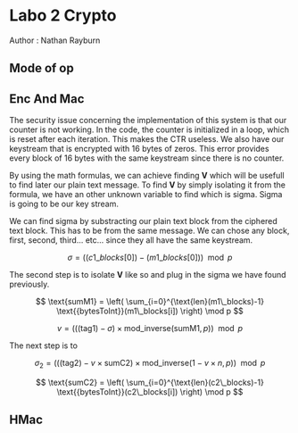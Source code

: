 # Labo 2 Crypto
Author : Nathan Rayburn

## Mode of op



## Enc And Mac

The security issue concerning the implementation of this system is that our counter is not working. In the code, the counter is initialized in a loop, which is reset after each iteration. This makes the CTR useless. We also have our keystream that is encrypted with 16 bytes of zeros. This error provides every block of 16 bytes with the same keystream since there is no counter.

By using the math formulas, we can achieve finding **V** which will be usefull to find later our plain text message. To find **V** by simply isolating it from the formula, we have an other unknown variable to find which is sigma. Sigma is going to be our key stream.

We can find sigma by substracting our plain text block from the ciphered text block. This has to be from the same message. We can chose any block, first, second, third... etc... since they all have the same keystream.

$$
\sigma = \left( (c1\_blocks[0]) - (m1\_blocks[0]) \right) \mod p
$$

The second step is to isolate **V** like so and plug in the sigma we have found previously.

$$
\text{sumM1} = \left( \sum_{i=0}^{\text{len}(m1\_blocks)-1} \text{{bytesToInt}}(m1\_blocks[i]) \right) \mod p
$$

$$
v = \left( \left((\text{tag1}) - \sigma\right) \times \text{{mod\_inverse}}(\text{{sumM1}}, p) \right) \mod p
$$

The next step is to 

$$
\sigma_2 = \left( \left((\text{{tag2}}) - v \times \text{{sumC2}}\right) \times \text{{mod\_inverse}}(1 - v \times n, p) \right) \mod p
$$


$$
\text{sumC2} = \left( \sum_{i=0}^{\text{len}(c2\_blocks)-1} \text{{bytesToInt}}(c2\_blocks[i]) \right) \mod p
$$



## HMac